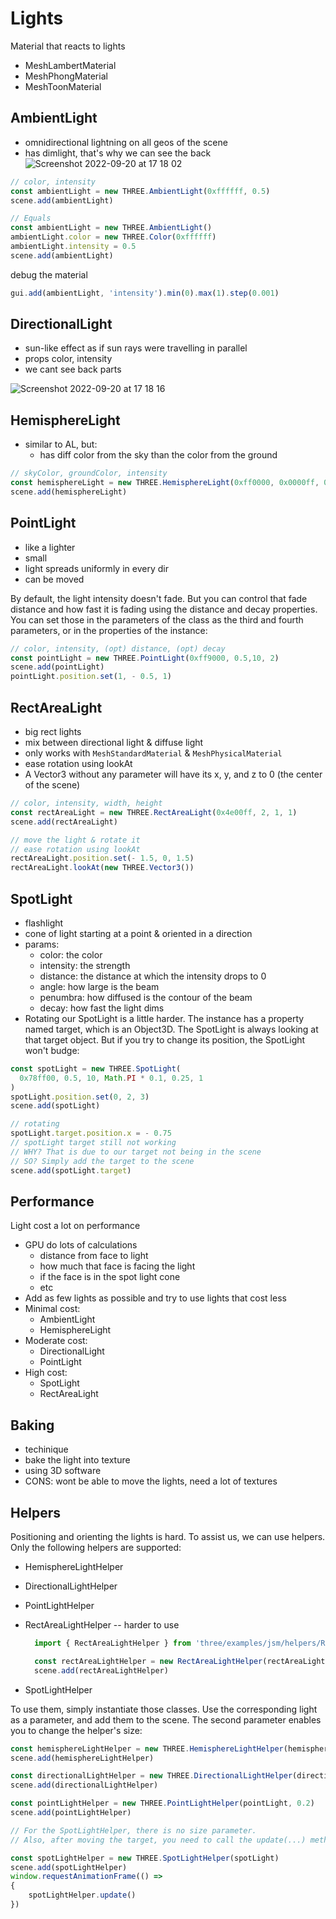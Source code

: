 # Lights 
Material that reacts to lights
- MeshLambertMaterial
- MeshPhongMaterial
- MeshToonMaterial

## AmbientLight
- omnidirectional lightning on all geos of the scene
- has dimlight, that's why we can see the back
![Screenshot 2022-09-20 at 17 18 02](https://user-images.githubusercontent.com/31156788/191232794-816c50fd-a981-4df9-b64a-a4e08c2d38e9.png)


```js
// color, intensity
const ambientLight = new THREE.AmbientLight(0xffffff, 0.5)
scene.add(ambientLight)

// Equals
const ambientLight = new THREE.AmbientLight()
ambientLight.color = new THREE.Color(0xffffff)
ambientLight.intensity = 0.5
scene.add(ambientLight)
```

debug the material
```js
gui.add(ambientLight, 'intensity').min(0).max(1).step(0.001)
```

## DirectionalLight
- sun-like effect as if sun rays were travelling in parallel
- props color, intensity
- we cant see back parts

![Screenshot 2022-09-20 at 17 18 16](https://user-images.githubusercontent.com/31156788/191232847-65523048-1b50-406b-970d-8e1bb1e9a795.png)


## HemisphereLight
- similar to AL, but:
    - has diff color from the sky than the color from the ground
```js
// skyColor, groundColor, intensity
const hemisphereLight = new THREE.HemisphereLight(0xff0000, 0x0000ff, 0.3)
scene.add(hemisphereLight)
```

## PointLight
- like a lighter
- small
- light spreads uniformly in every dir
- can be moved

By default, the light intensity doesn't fade. But you can control that fade distance and how fast it is fading using the distance and decay properties. You can set those in the parameters of the class as the third and fourth parameters, or in the properties of the instance:


```js
// color, intensity, (opt) distance, (opt) decay
const pointLight = new THREE.PointLight(0xff9000, 0.5,10, 2)
scene.add(pointLight)
pointLight.position.set(1, - 0.5, 1)
```

## RectAreaLight
- big rect lights
- mix between directional light & diffuse light
- only works with `MeshStandardMaterial` & `MeshPhysicalMaterial`
- ease rotation using lookAt
- A Vector3 without any parameter will have its x, y, and z to 0 (the center of the scene)

```js
// color, intensity, width, height
const rectAreaLight = new THREE.RectAreaLight(0x4e00ff, 2, 1, 1)
scene.add(rectAreaLight)

// move the light & rotate it
// ease rotation using lookAt
rectAreaLight.position.set(- 1.5, 0, 1.5)
rectAreaLight.lookAt(new THREE.Vector3())
```

## SpotLight
- flashlight
- cone of light starting at a point & oriented in a direction
- params:
  - color: the color
  - intensity: the strength
  - distance: the distance at which the intensity drops to 0
  - angle: how large is the beam
  - penumbra: how diffused is the contour of the beam
  - decay: how fast the light dims
- Rotating our SpotLight is a little harder. The instance has a property named target, which is an Object3D. The SpotLight is always looking at that target object. But if you try to change its position, the SpotLight won't budge:


```js
const spotLight = new THREE.SpotLight(
  0x78ff00, 0.5, 10, Math.PI * 0.1, 0.25, 1
)
spotLight.position.set(0, 2, 3)
scene.add(spotLight)

// rotating
spotLight.target.position.x = - 0.75
// spotLight target still not working
// WHY? That is due to our target not being in the scene
// SO? Simply add the target to the scene
scene.add(spotLight.target)
```

## Performance
Light cost a lot on performance
- GPU do lots of calculations
    - distance from face to light
    - how much that face is facing the light
    - if the face is in the spot light cone
    - etc
- Add as few lights as possible and try to use lights that cost less
- Minimal cost:
    - AmbientLight
    - HemisphereLight
- Moderate cost:
    - DirectionalLight
    - PointLight
- High cost:
    - SpotLight
    - RectAreaLight

## Baking
- techinique
- bake the light into texture
- using 3D software
- CONS: wont be able to move the lights, need a lot of textures

## Helpers
Positioning and orienting the lights is hard. To assist us, we can use helpers. Only the following helpers are supported:
- HemisphereLightHelper
- DirectionalLightHelper
- PointLightHelper
- RectAreaLightHelper -- harder to use
  ```js
    import { RectAreaLightHelper } from 'three/examples/jsm/helpers/RectAreaLightHelper.js';

    const rectAreaLightHelper = new RectAreaLightHelper(rectAreaLight)
    scene.add(rectAreaLightHelper)
  ```

- SpotLightHelper

To use them, simply instantiate those classes. Use the corresponding light as a parameter, and add them to the scene. The second parameter enables you to change the helper's size:

```js
const hemisphereLightHelper = new THREE.HemisphereLightHelper(hemisphereLight, 0.2)
scene.add(hemisphereLightHelper)

const directionalLightHelper = new THREE.DirectionalLightHelper(directionalLight, 0.2)
scene.add(directionalLightHelper)

const pointLightHelper = new THREE.PointLightHelper(pointLight, 0.2)
scene.add(pointLightHelper)

// For the SpotLightHelper, there is no size parameter.
// Also, after moving the target, you need to call the update(...) method but on the next frame:

const spotLightHelper = new THREE.SpotLightHelper(spotLight)
scene.add(spotLightHelper)
window.requestAnimationFrame(() =>
{
    spotLightHelper.update()
})
```
